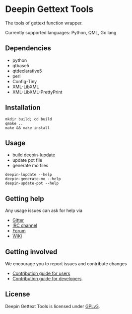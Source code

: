 # Deepin Gettext Tools

The tools of gettext function wrapper.

Currently supported languages: Python, QML, Go lang

## Dependencies

* python
* qtbase5
* qtdeclarative5
* perl
* Config-Tiny
* XML-LibXML
* XML-LibXML-PrettyPrint

## Installation

```
mkdir build; cd build
qmake ..
make && make install
```

## Usage

* build deepin-lupdate
* update pot file
* generate mo files

```
deepin-lupdate --help
deepin-generate-mo --help
deepin-update-pot --help
```

## Getting help

Any usage issues can ask for help via

* [Gitter](https://gitter.im/orgs/linuxdeepin/rooms)
* [IRC channel](https://webchat.freenode.net/?channels=deepin)
* [Forum](https://bbs.deepin.org)
* [WiKi](http://wiki.deepin.org/)

## Getting involved

We encourage you to report issues and contribute changes

* [Contribution guide for users](http://wiki.deepin.org/index.php?title=Contribution_Guidelines_for_Users)
* [Contribution guide for developers](http://wiki.deepin.org/index.php?title=Contribution_Guidelines_for_Developers).

## License

Deepin Gettext Tools is licensed under [GPLv3](LICENSE).
